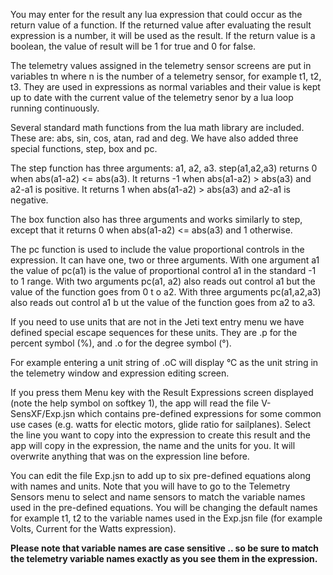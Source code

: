 You may enter for the result any lua expression that could occur as the return
	    value of a function. If the returned value after evaluating the
	    result expression is a number, it will be used as the result. If the
	    return value is a boolean, the value of result will be 1 for true and 0 for
	    false.

The telemetry values assigned in the telemetry sensor screens are
	    put in variables tn where n is the number of a telemetry sensor, for
	    example t1, t2, t3. They are used in expressions as normal variables
	    and their value is kept up to date with the current value of the
	    telemetry senor by a lua loop running continuously.

Several standard math functions from the lua math library are
	    included. These are: abs, sin, cos, atan, rad and deg. We have also
	    added three special functions, step, box and pc.

The step function has three arguments: a1, a2, a3. step(a1,a2,a3)
	    returns 0 when abs(a1-a2) <= abs(a3). It returns -1 when abs(a1-a2) >
	    abs(a3) and a2-a1 is positive. It returns 1 when abs(a1-a2) > abs(a3)
	    and a2-a1 is negative.

The box function also has three arguments and works similarly to step,
	    except that it returns 0 when abs(a1-a2) <= abs(a3) and 1 otherwise.

The pc function is used to include the value proportional controls in the
    	    expression.  It can have one, two or three arguments. With one
    	    argument a1 the value of pc(a1) is the value of proportional control
    	    a1 in the standard -1 to 1 range. With two arguments pc(a1, a2) also
    	    reads out control a1 but the value of the function goes from 0 t o
    	    a2. With three arguments pc(a1,a2,a3) also reads out control a1 b ut
    	    the value of the function goes from a2 to a3.

If you need to use units that are not in the Jeti text entry menu we have
       	    defined special escape sequences for these units. They are .p for
       	    the percent symbol (%), and .o for the degree symbol (°).

For example entering a unit string of .oC will display °C as the unit string in
       	    the telemetry window and expression editing screen.

If you press them Menu key with the Result Expressions screen displayed (note
    	    the help symbol on softkey 1), the app will read the file
    	    V-SensXF/Exp.jsn which contains pre-defined expressions for some
    	    common use cases (e.g. watts for electic motors, glide ratio for
    	    sailplanes).  Select the line you want to copy into the expression
    	    to create this result and the app will copy in the expression, the
    	    name and the units for you. It will overwrite anything that was on
    	    the expression line before.

You can edit the file Exp.jsn to add up to six pre-defined equations along with
    	    names and units. Note that you will have to go to the Telemetry
    	    Sensors menu to select and name sensors to match the variable names
    	    used in the pre-defined equations. You will be changing the default
    	    names for example t1, t2 to the variable names used in the Exp.jsn
    	    file (for example Volts, Current for the Watts expression).

**Please note that variable names are case sensitive .. so be sure to match the
    	    telemetry variable names exactly as you see them in the
    	    expression.**